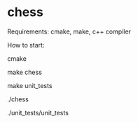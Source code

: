# chess

Requirements:
cmake, make, c++ compiler

How to start:

cmake

make chess 

make unit_tests

./chess

./unit_tests/unit_tests
